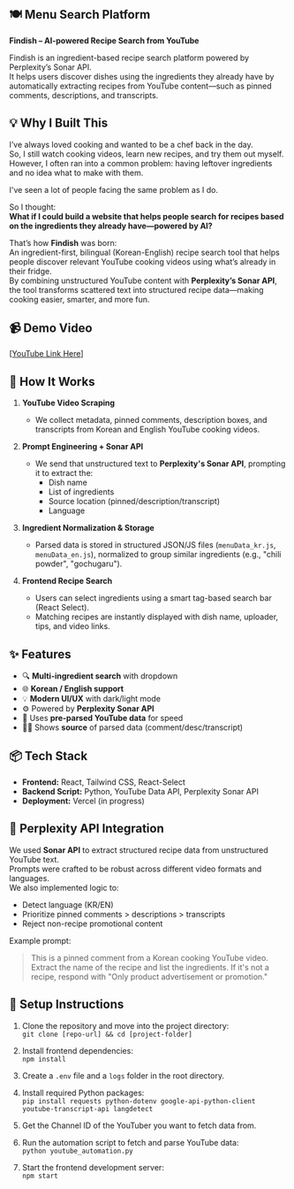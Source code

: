 ## 🍽️ Menu Search Platform

**Findish – AI-powered Recipe Search from YouTube**

Findish is an ingredient-based recipe search platform powered by Perplexity’s Sonar API.  
It helps users discover dishes using the ingredients they already have by automatically extracting recipes from YouTube content—such as pinned comments, descriptions, and transcripts.

## 💡 Why I Built This

I’ve always loved cooking and wanted to be a chef back in the day.  
So, I still watch cooking videos, learn new recipes, and try them out myself.  
However, I often ran into a common problem: having leftover ingredients and no idea what to make with them.

I've seen a lot of people facing the same problem as I do.

So I thought:  
**What if I could build a website that helps people search for recipes based on the ingredients they already have—powered by AI?**

That’s how **Findish** was born:  
An ingredient-first, bilingual (Korean-English) recipe search tool that helps people discover relevant YouTube cooking videos using what’s already in their fridge.  
By combining unstructured YouTube content with **Perplexity’s Sonar API**, the tool transforms scattered text into structured recipe data—making cooking easier, smarter, and more fun.


## 📹 Demo Video

[[YouTube Link Here](https://www.youtube.com/watch?v=jdgU2PMsR2k&t=7s)]

## 🧠 How It Works

1. **YouTube Video Scraping**  
   - We collect metadata, pinned comments, description boxes, and transcripts from Korean and English YouTube cooking videos.

2. **Prompt Engineering + Sonar API**  
   - We send that unstructured text to **Perplexity's Sonar API**, prompting it to extract the:
     - Dish name
     - List of ingredients
     - Source location (pinned/description/transcript)
     - Language

3. **Ingredient Normalization & Storage**  
   - Parsed data is stored in structured JSON/JS files (`menuData_kr.js`, `menuData_en.js`), normalized to group similar ingredients (e.g., "chili powder", "gochugaru").

4. **Frontend Recipe Search**  
   - Users can select ingredients using a smart tag-based search bar (React Select).
   - Matching recipes are instantly displayed with dish name, uploader, tips, and video links.

## ✨ Features

- 🔍 **Multi-ingredient search** with dropdown
- 🌐 **Korean / English support**
- 💡 **Modern UI/UX** with dark/light mode
- ⚙️ Powered by **Perplexity Sonar API**
- 📁 Uses **pre-parsed YouTube data** for speed
- 👨‍🍳 Shows **source** of parsed data (comment/desc/transcript)

## 📦 Tech Stack

- **Frontend:** React, Tailwind CSS, React-Select
- **Backend Script:** Python, YouTube Data API, Perplexity Sonar API
- **Deployment:** Vercel (in progress)

## 🧪 Perplexity API Integration

We used **Sonar API** to extract structured recipe data from unstructured YouTube text.  
Prompts were crafted to be robust across different video formats and languages.  
We also implemented logic to:
- Detect language (KR/EN)
- Prioritize pinned comments > descriptions > transcripts
- Reject non-recipe promotional content

Example prompt:
> This is a pinned comment from a Korean cooking YouTube video. Extract the name of the recipe and list the ingredients. If it's not a recipe, respond with "Only product advertisement or promotion."


## 🔧 Setup Instructions

1. Clone the repository and move into the project directory:  
   `git clone [repo-url] && cd [project-folder]`

2. Install frontend dependencies:  
   `npm install`

3. Create a `.env` file and a `logs` folder in the root directory.

4. Install required Python packages:  
   `pip install requests python-dotenv google-api-python-client youtube-transcript-api langdetect`

5. Get the Channel ID of the YouTuber you want to fetch data from.

6. Run the automation script to fetch and parse YouTube data:  
   `python youtube_automation.py`

7. Start the frontend development server:  
   `npm start`
